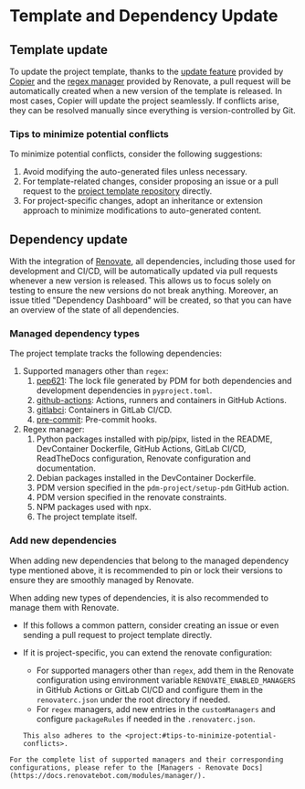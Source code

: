 # Template and Dependency Update

## Template update

To update the project template, thanks to the [update feature](https://copier.readthedocs.io/en/stable/updating/) provided by [Copier](https://github.com/copier-org/copier) and the [regex manager](https://docs.renovatebot.com/modules/manager/regex/) provided by Renovate, a pull request will be automatically created when a new version of the template is released. In most cases, Copier will update the project seamlessly. If conflicts arise, they can be resolved manually since everything is version-controlled by Git.

### Tips to minimize potential conflicts

To minimize potential conflicts, consider the following suggestions:

1. Avoid modifying the auto-generated files unless necessary.
1. For template-related changes, consider proposing an issue or a pull request to the [project template repository](http://github.com/serious-scaffold/ss-python) directly.
1. For project-specific changes, adopt an inheritance or extension approach to minimize modifications to auto-generated content.

## Dependency update

With the integration of [Renovate](https://github.com/renovatebot/renovate), all dependencies, including those used for development and CI/CD, will be automatically updated via pull requests whenever a new version is released. This allows us to focus solely on testing to ensure the new versions do not break anything. Moreover, an issue titled "Dependency Dashboard" will be created, so that you can have an overview of the state of all dependencies.

### Managed dependency types

The project template tracks the following dependencies:

1. Supported managers other than `regex`:
   1. [pep621](https://docs.renovatebot.com/modules/manager/pep621/): The lock file generated by PDM for both dependencies and development dependencies in `pyproject.toml`.
   1. [github-actions](https://docs.renovatebot.com/modules/manager/github-actions/): Actions, runners and containers in GitHub Actions.
   1. [gitlabci](https://docs.renovatebot.com/modules/manager/gitlabci/): Containers in GitLab CI/CD.
   1. [pre-commit](https://docs.renovatebot.com/modules/manager/pre-commit/): Pre-commit hooks.
1. Regex manager:
   1. Python packages installed with pip/pipx, listed in the README, DevContainer Dockerfile, GitHub Actions, GitLab CI/CD, ReadTheDocs configuration, Renovate configuration and documentation.
   1. Debian packages installed in the DevContainer Dockerfile.
   1. PDM version specified in the `pdm-project/setup-pdm` GitHub action.
   1. PDM version specified in the renovate constraints.
   1. NPM packages used with npx.
   1. The project template itself.

### Add new dependencies

When adding new dependencies that belong to the managed dependency type mentioned above, it is recommended to pin or lock their versions to ensure they are smoothly managed by Renovate.

When adding new types of dependencies, it is also recommended to manage them with Renovate.

- If this follows a common pattern, consider creating an issue or even sending a pull request to project template directly.
- If it is project-specific, you can extend the renovate configuration:
  - For supported managers other than `regex`, add them in the Renovate configuration using environment variable `RENOVATE_ENABLED_MANAGERS` in GitHub Actions or GitLab CI/CD and configure them in the `renovaterc.json` under the root directory if needed.
  - For `regex` managers, add new entries in the `customManagers` and configure `packageRules` if needed in the `.renovaterc.json`.

  ```{note}
  This also adheres to the <project:#tips-to-minimize-potential-conflicts>.
  ```

```{note}
For the complete list of supported managers and their corresponding configurations, please refer to the [Managers - Renovate Docs](https://docs.renovatebot.com/modules/manager/).
```
